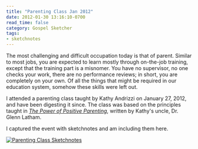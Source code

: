 ```yaml
---
title: "Parenting Class Jan 2012"
date: 2012-01-30 13:16:10-0700
read_time: false
category: Gospel Sketcher
tags:
- sketchnotes
---
```


The most challenging and difficult occupation today is that of parent. Similar to most jobs, you are expected to learn mostly through on-the-job training, except that the training part is a misnomer. You have no supervisor, no one checks your work, there are no performance reviews; in short, you are completely on your own. Of all the things that might be required in our education system, somehow these skills were left out.

I attended a parenting class taught by Kathy Andrizzi on January 27, 2012, and have been digesting it since. The class was based on the principles taught in *[The Power of Positive Parenting](https://www.amazon.com/Power-Positive-Parenting-Wonderful-Children/dp/1567131751)*, written by Kathy's uncle, Dr. Glenn Latham.

I captured the event with sketchnotes and am including them here.

[![Parenting Class Sketchnotes](https://media.bennorris.org/images/bennorris/uploads/2019/b9ed543fb9.jpg "Parenting Class Sketchnotes")](https://media.bennorris.org/images/bennorris/uploads/2019/b9ed543fb9.jpg)